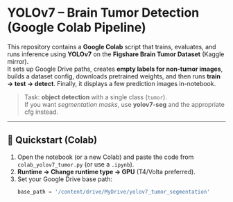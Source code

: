 # YOLOv7 – Brain Tumor Detection (Google Colab Pipeline)

This repository contains a **Google Colab** script that trains, evaluates, and runs inference using **YOLOv7** on the **Figshare Brain Tumor Dataset** (Kaggle mirror).  
It sets up Google Drive paths, creates **empty labels for non-tumor images**, builds a dataset config, downloads pretrained weights, and then runs **train → test → detect**. Finally, it displays a few prediction images in-notebook.

> Task: **object detection** with a single class (`tumor`).  
> If you want *segmentation masks*, use **yolov7-seg** and the appropriate cfg instead.

---

## 🚀 Quickstart (Colab)

1. Open the notebook (or a new Colab) and paste the code from `colab_yolov7_tumor.py` (or use a `.ipynb`).
2. **Runtime → Change runtime type → GPU** (T4/Volta preferred).
3. Set your Google Drive base path:
   ```python
   base_path = '/content/drive/MyDrive/yolov7_tumor_segmentation'

